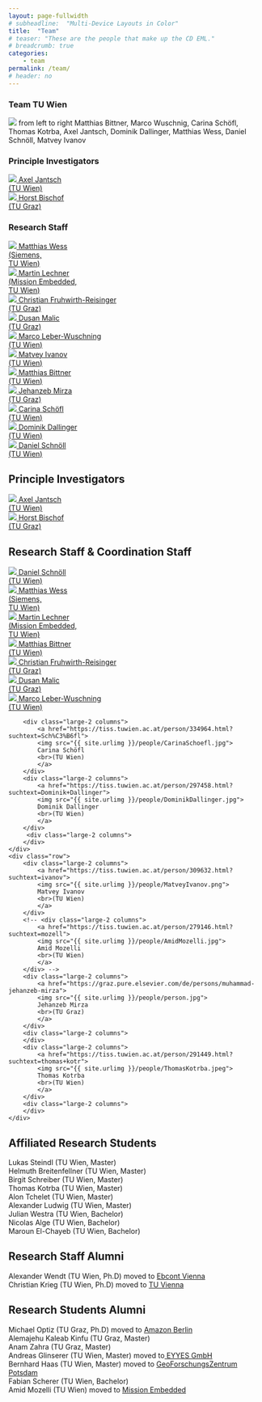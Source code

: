 ```yaml
---
layout: page-fullwidth
# subheadline:  "Multi-Device Layouts in Color"
title:  "Team"
# teaser: "These are the people that make up the CD EML."
# breadcrumb: true
categories:
    - team
permalink: /team/
# header: no
---
```


<h3>Team TU Wien</h3>
<img src="{{ site.urlimg }}/people/Teamfoto_small.jpg">
from left to right Matthias Bittner, Marco Wuschnig, Carina Schöfl, Thomas Kotrba, Axel Jantsch, Dominik Dallinger, Matthias Wess, Daniel Schnöll, Matvey Ivanov
<div class="show-for-small">
    <div class="row">
        <div class="small-12 columns">
            <h3>Principle Investigators</h3>
        </div><!-- /.small-12.columns -->
    </div>
    <div class="row">
        <div class="small-6 columns">
            <a href="http://jantsch.se/AxelJantsch/HomePage">
                <img src="{{ site.urlimg }}/people/AxelJantsch.jpg">
                Axel Jantsch
                <br>(TU Wien)
            </a>
        </div>
        <div class="small-6 columns">
            <a href="https://www.tugraz.at/institute/icg/research/team-bischof/people/team-about/horst-bischof/">
                <img src="{{ site.urlimg }}/people/HorstBischof.jpg">
                Horst Bischof
                <br>(TU Graz)
            </a>
        </div>
    </div>
    <div class="row">
        <div class="small-12 columns">
            <h3>Research Staff</h3>
        </div><!-- /.small-12.columns -->
    </div>
    <div class="row">
        <div class="small-6 columns">
            <a href=" https://tiss.tuwien.ac.at/person/179979.html?suchtext=wess">
            <img src="{{ site.urlimg }}/people/MatthiasWess.jpg">
            Matthias Wess
            <br>(Siemens,<br> TU Wien)
            </a>
        </div>
        <div class="small-6 columns">
            <a href="https://tiss.tuwien.ac.at/person/203862.html?suchtext=lechner">
            <img src="{{ site.urlimg }}/people/MartinLechner.jpg">
            Martin Lechner
            <br>(Mission Embedded,<br> TU Wien)
            </a>
        </div>
    </div>
    <div class="row">
        <div class="small-6 columns">
            <a href="https://online.tugraz.at/tug_online/visitenkarte.show_vcard?pPersonenGruppe=3&pPersonenId=0DB65457790F4407">
            <img src="{{ site.urlimg }}/people/ChristianFruwirthReisinger.jpg">
            Christian Fruhwirth-Reisinger
            <br>(TU Graz) 
            </a>
        </div>
        <div class="small-6 columns">
        </div>
    </div>
    <div class="row">
        <div class="small-6 columns">
            <a href="https://online.tugraz.at/tug_online/visitenkarte.show_vcard?pPersonenId=4DE870E70FB9C6ED&pPersonenGruppe=3">
            <img src="{{ site.urlimg }}/people/DusanMalic.png">
            Dusan Malic
            <br>(TU Graz)
            </a>
        </div>
        <div class="small-6 columns">
            <a href="https://tiss.tuwien.ac.at/person/279134.html?suchtext=wuschnig">
            <img src="{{ site.urlimg }}/people/MarcoWuschnig.jpg">
            Marco Leber-Wuschning
            <br>(TU Wien)
            </a>
        </div>
    </div>
    <div class="row">
        <div class="small-6 columns">
            <a href="https://tiss.tuwien.ac.at/person/309632.html?suchtext=ivanov">
            <img src="{{ site.urlimg }}/people/MatveyIvanov.png">
            Matvey Ivanov
            <br>(TU Wien)
            </a>
        </div>
        <div class="small-6 columns">
            <a href="https://tiss.tuwien.ac.at/person/282097.html?suchtext=bittner">
            <img src="{{ site.urlimg }}/people/MatthiasBittner.png">
            Matthias Bittner
            <br>(TU Wien)
            </a>
        </div>
    </div>
    <div class="row">
        <div class="small-6 columns">
            <a href="https://graz.pure.elsevier.com/de/persons/muhammad-jehanzeb-mirza">
            <img src="{{ site.urlimg }}/people/person.jpg">
            Jehanzeb Mirza 
            <br>(TU Graz)
            </a>
        </div>
        <div class="small-6 columns">
            <a href="https://tiss.tuwien.ac.at/person/334964.html?suchtext=Sch%C3%B6fl">
            <img src="{{ site.urlimg }}/people/CarinaSchoefl.jpg">
            Carina Schöfl
            <br>(TU Wien)
            </a>
        </div>
    </div>
    <div class="row">
        <div class="small-6 columns">
            <a href="https://tiss.tuwien.ac.at/person/297458.html?suchtext=Dominik+Dallinger">
            <img src="{{ site.urlimg }}/people/DominikDallinger.jpg">
            Dominik Dallinger
            <br>(TU Wien)
            </a>
        </div>
        <div class="small-6 columns">
            <a href="https://tiss.tuwien.ac.at/person/240218.html?suchtext=Daniel+schn%C3%B6ll">
            <img src="{{ site.urlimg }}/people/DanielSchnoell.jpg">
            Daniel Schnöll
            <br>(TU Wien)
            </a>
        </div>
    </div>
</div>

<div class="show-for-large-up">
    <div class="row">
        <div class="small-12 columns">
            <h2>Principle Investigators</h2>
        </div><!-- /.small-12.columns -->
    </div>
    <div class="row">
        <div class="large-2 columns">
            <a href="http://jantsch.se/AxelJantsch/HomePage">
                <img src="{{ site.urlimg }}/people/AxelJantsch.jpg">
                Axel Jantsch
                <br>(TU Wien)
            </a>
        </div>
        <div class="large-2 columns">
            <a href="https://www.tugraz.at/institute/icg/research/team-bischof/people/team-about/horst-bischof/">
                <img src="{{ site.urlimg }}/people/HorstBischof.jpg">
                Horst Bischof
                <br>(TU Graz)
            </a>
        </div>
        <div class="large-8 columns">
        </div>
    </div>
</div>

<div class="show-for-small">
</div>

<div class="show-for-large-up">
    <div class="row">
        <div class="small-12 columns">
            <h2>Research Staff & Coordination Staff</h2>
        </div><!-- /.small-12.columns -->
    </div>
    <div class="row">
        <div class="large-2 columns">
            <a href="https://tiss.tuwien.ac.at/person/240218.html?suchtext=Daniel+schn%C3%B6ll">
            <img src="{{ site.urlimg }}/people/DanielSchnoell.jpg">
            Daniel Schnöll
            <br>(TU Wien)
            </a>
        </div>
        <div class="large-2 columns">
            <a href=" https://tiss.tuwien.ac.at/person/179979.html?suchtext=wess">
            <img src="{{ site.urlimg }}/people/MatthiasWess.jpg">
            Matthias Wess
            <br>(Siemens,<br> TU Wien)
            </a>
        </div>
        <div class="large-2 columns">
            <a href="https://tiss.tuwien.ac.at/person/203862.html?suchtext=lechner">
            <img src="{{ site.urlimg }}/people/MartinLechner.jpg">
            Martin Lechner
            <br>(Mission Embedded,<br> TU Wien)
            </a>
        </div>
        <div class="large-2 columns">
            <a href="https://tiss.tuwien.ac.at/person/282097.html?suchtext=bittner">
            <img src="{{ site.urlimg }}/people/MatthiasBittner.png">
            Matthias Bittner
            <br>(TU Wien)
            </a>
        </div>
        <div class="large-2 columns">
            <a href="https://online.tugraz.at/tug_online/visitenkarte.show_vcard?pPersonenGruppe=3&pPersonenId=0DB65457790F4407">
            <img src="{{ site.urlimg }}/people/ChristianFruwirthReisinger.jpg">
            Christian Fruhwirth-Reisinger
            <br>(TU Graz) 
            </a>
        </div>
        <div class="large-2 columns">
        </div>
    </div>
    <div class="row">
        <div class="large-2 columns">
            <a href="https://online.tugraz.at/tug_online/visitenkarte.show_vcard?pPersonenId=4DE870E70FB9C6ED&pPersonenGruppe=3">
            <img src="{{ site.urlimg }}/people/DusanMalic.png">
            Dusan Malic
            <br>(TU Graz)
            </a>
        </div>
        <div class="large-2 columns">
            <a href="https://tiss.tuwien.ac.at/person/279134.html?suchtext=wuschnig">
            <img src="{{ site.urlimg }}/people/MarcoWuschnig.jpg">
            Marco Leber-Wuschning
            <br>(TU Wien)
            </a>
        </div>
        
        <div class="large-2 columns">
            <a href="https://tiss.tuwien.ac.at/person/334964.html?suchtext=Sch%C3%B6fl">
            <img src="{{ site.urlimg }}/people/CarinaSchoefl.jpg">
            Carina Schöfl
            <br>(TU Wien)
            </a>
        </div>
        <div class="large-2 columns">
            <a href="https://tiss.tuwien.ac.at/person/297458.html?suchtext=Dominik+Dallinger">
            <img src="{{ site.urlimg }}/people/DominikDallinger.jpg">
            Dominik Dallinger
            <br>(TU Wien)
            </a>
        </div>
         <div class="large-2 columns">
        </div>
    </div>
    <div class="row">
        <div class="large-2 columns">
            <a href="https://tiss.tuwien.ac.at/person/309632.html?suchtext=ivanov">
            <img src="{{ site.urlimg }}/people/MatveyIvanov.png">
            Matvey Ivanov
            <br>(TU Wien)
            </a>
        </div>
        <!-- <div class="large-2 columns">
            <a href="https://tiss.tuwien.ac.at/person/279146.html?suchtext=mozell">
            <img src="{{ site.urlimg }}/people/AmidMozelli.jpg">
            Amid Mozelli
            <br>(TU Wien)
            </a>
        </div> -->
        <div class="large-2 columns">
            <a href="https://graz.pure.elsevier.com/de/persons/muhammad-jehanzeb-mirza">
            <img src="{{ site.urlimg }}/people/person.jpg">
            Jehanzeb Mirza 
            <br>(TU Graz)
            </a>
        </div>
        <div class="large-2 columns">
        </div>
        <div class="large-2 columns">
            <a href="https://tiss.tuwien.ac.at/person/291449.html?suchtext=thomas+kotr">
            <img src="{{ site.urlimg }}/people/ThomasKotrba.jpeg">
            Thomas Kotrba 
            <br>(TU Wien)
            </a>
        </div>
        <div class="large-2 columns">
        </div>
    </div>
</div>

<h2>Affiliated Research Students </h2>
Lukas Steindl (TU Wien, Master)<br>
Helmuth Breitenfellner (TU Wien, Master)<br>
Birgit Schreiber (TU Wien, Master)<br>
Thomas Kotrba (TU Wien, Master)<br>
Alon Tchelet (TU Wien, Master)<br> 
Alexander Ludwig (TU Wien, Master)<br> 
Julian Westra (TU Wien, Bachelor)<br>
Nicolas Alge (TU Wien, Bachelor)<br>
Maroun El-Chayeb (TU Wien, Bachelor)<br>

<h2>Research Staff Alumni</h2>
Alexander Wendt (TU Wien, Ph.D) moved to <a href="https://www.ebcont.com/">Ebcont Vienna</a> <br> 
Christian Krieg (TU Wien, Ph.D) moved to <a href="https://www.tuwien.at/">TU Vienna</a> <br>


<h2>Research Students Alumni</h2>
Michael Optiz (TU Graz, Ph.D) moved to <a href="https://www.amazon.de/">Amazon Berlin</a> <br>
Alemajehu Kaleab Kinfu (TU Graz, Master)<br>
Anam Zahra (TU Graz, Master)<br>
Andreas Glinserer (TU Wien, Master) moved to<a href="http://www.eyyes.com/"> EYYES GmbH</a><br>
Bernhard Haas (TU Wien, Master) moved to <a href="https://www.gfz-potsdam.de/startseite/">GeoForschungsZentrum Potsdam</a><br>
Fabian Scherer (TU Wien, Bachelor)<br>
Amid Mozelli (TU Wien) moved to <a href="https://mission-embedded.com/"> Mission Embedded</a>
